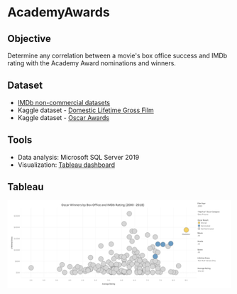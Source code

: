 # AcademyAwards

## Objective
Determine any correlation between a movie's box office success and IMDb rating with the Academy Award nominations and winners.

## Dataset
* [IMDb non-commercial datasets](https://datasets.imdbws.com/)
* Kaggle dataset - [Domestic Lifetime Gross Film](https://www.kaggle.com/datasets/thedevastator/hollywood-movies-domestic-lifetime-gross-and-ran)
* Kaggle dataset - [Oscar Awards](https://www.kaggle.com/datasets/unanimad/the-oscar-award)

## Tools
* Data analysis: Microsoft SQL Server 2019
* Visualization: [Tableau dashboard](https://public.tableau.com/views/TheAcademyAwards/AcademyAwards?:language=en-US&publish=yes&:sid=&:display_count=n&:origin=viz_share_link)

## Tableau

![image](https://github.com/mraibon/AcademyAwards/blob/main/Images/Academy%20Awards%20Dashboard.png?raw=true)
